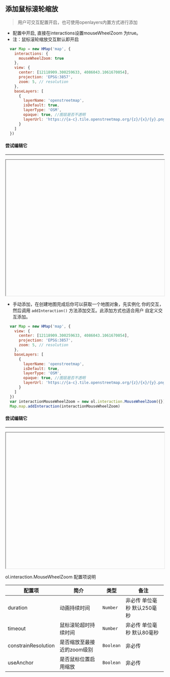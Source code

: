## 添加鼠标滚轮缩放

> 用户可交互配置开启，也可使用openlayers内置方式进行添加

* 配置中开启, 直接在interactions设置mouseWheelZoom 为true。
* 注：鼠标滚轮缩放交互默认即开启

```javascript
  var Map = new HMap('map', {
    interactions: {
      mouseWheelZoom: true
    },
    view: {
      center: [12118909.300259633, 4086043.1061670054],
      projection: 'EPSG:3857',
      zoom: 5, // resolution
    },
    baseLayers: [
      {
        layerName: 'openstreetmap',
        isDefault: true,
        layerType: 'OSM',
        opaque: true, //图层是否不透明
        layerUrl: 'https://{a-c}.tile.openstreetmap.org/{z}/{x}/{y}.png'
      }
    ]
  })
```

#### 尝试编辑它
---
<iframe width="100%" height="430"></iframe>

* 手动添加，在创建地图完成后你可以获取一个地图对象，先实例化
  你的交互，然后调用 ``addInteraction()`` 方法添加交互。此添加方式也适合用户
  自定义交互添加。
  
```javascript
  var Map = new HMap('map', {
    view: {
      center: [12118909.300259633, 4086043.1061670054],
      projection: 'EPSG:3857',
      zoom: 5, // resolution
    },
    baseLayers: [
      {
        layerName: 'openstreetmap',
        isDefault: true,
        layerType: 'OSM',
        opaque: true, //图层是否不透明
        layerUrl: 'https://{a-c}.tile.openstreetmap.org/{z}/{x}/{y}.png'
      }
    ]
  })
  var interactionMouseWheelZoom = new ol.interaction.MouseWheelZoom({})
  Map.map.addInteraction(interactionMouseWheelZoom)
```  

#### 尝试编辑它
---
<iframe width="100%" height="430"></iframe>

ol.interaction.MouseWheelZoom 配置项说明

| 配置项 | 简介 | 类型 | 备注 |
| --- | --- |--- | --- |
| duration | 动画持续时间 | `Number` | 非必传 单位毫秒 默认250毫秒 |
| timeout | 鼠标滚轮超时持续时间 | `Number` | 非必传 单位毫秒 默认80毫秒 |
| constrainResolution | 是否缩放至最接近的zoom级别 | `Boolean` | 非必传 |
| useAnchor | 是否鼠标位置启用缩放 | `Boolean` | 非必传 |
